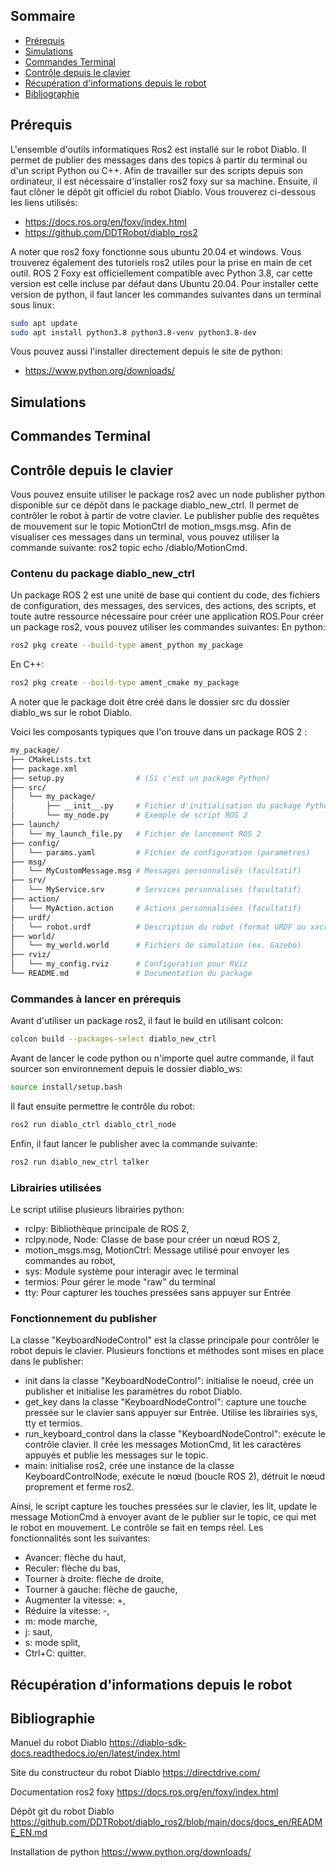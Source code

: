 ## **Sommaire**

- [Prérequis](#Prérequis)
- [Simulations](#Simulations)
- [Commandes Terminal](#Commandes-Terminal)
- [Contrôle depuis le clavier](#Contrôle-depuis-le-clavier)
- [Récupération d'informations depuis le robot](#Récupération-d'informations-depuis-le-robot)
- [Bibliographie](#Bibliographie)

## **Prérequis**

L'ensemble d'outils informatiques Ros2 est installé sur le robot Diablo. Il permet de publier des messages dans des topics à partir du terminal ou d'un script Python ou C++. Afin de travailler sur des scripts depuis son ordinateur, il est nécessaire d'installer ros2 foxy sur sa machine. Ensuite, il faut clôner le dépôt git officiel du robot Diablo. Vous trouverez ci-dessous les liens utilisés:

- https://docs.ros.org/en/foxy/index.html
- https://github.com/DDTRobot/diablo_ros2

A noter que ros2 foxy fonctionne sous ubuntu 20.04 et windows. Vous trouverez également des tutoriels ros2 utiles pour la prise en main de cet outil. ROS 2 Foxy est officiellement compatible avec Python 3.8, car cette version est celle incluse par défaut dans Ubuntu 20.04. 
Pour installer cette version de python, il faut lancer les commandes suivantes dans un terminal sous linux:

```bash
sudo apt update
sudo apt install python3.8 python3.8-venv python3.8-dev
```

Vous pouvez aussi l'installer directement depuis le site de python:
- https://www.python.org/downloads/

## **Simulations**

## **Commandes Terminal**

## **Contrôle depuis le clavier**

Vous pouvez ensuite utiliser le package ros2 avec un node publisher python disponible sur ce dépôt dans le package diablo_new_ctrl. Il permet de contrôler le robot à partir de votre clavier. Le publisher publie des requêtes de mouvement sur le topic MotionCtrl de motion_msgs.msg. Afin de visualiser ces messages dans un terminal, vous pouvez utiliser la commande suivante: ros2 topic echo /diablo/MotionCmd. 

### Contenu du package diablo_new_ctrl

Un package ROS 2 est une unité de base qui contient du code, des fichiers de configuration, des messages, des services, des actions, des scripts, et toute autre ressource nécessaire pour créer une application ROS.Pour créer un package ros2, vous pouvez utiliser les commandes suivantes:
En python:

```bash
ros2 pkg create --build-type ament_python my_package
```

En C++:
```bash
ros2 pkg create --build-type ament_cmake my_package
```

A noter que le package doit être créé dans le dossier src du dossier diablo_ws sur le robot Diablo.

Voici les composants typiques que l'on trouve dans un package ROS 2 :

```bash
my_package/
├── CMakeLists.txt
├── package.xml
├── setup.py                # (Si c'est un package Python)
├── src/
│   └── my_package/
│       ├── __init__.py     # Fichier d'initialisation du package Python
│       └── my_node.py      # Exemple de script ROS 2
├── launch/
│   └── my_launch_file.py   # Fichier de lancement ROS 2
├── config/
│   └── params.yaml         # Fichier de configuration (paramètres)
├── msg/
│   └── MyCustomMessage.msg # Messages personnalisés (facultatif)
├── srv/
│   └── MyService.srv       # Services personnalisés (facultatif)
├── action/
│   └── MyAction.action     # Actions personnalisées (facultatif)
├── urdf/
│   └── robot.urdf          # Description du robot (format URDF ou xacro)
├── world/
│   └── my_world.world      # Fichiers de simulation (ex. Gazebo)
├── rviz/
│   └── my_config.rviz      # Configuration pour RViz
└── README.md               # Documentation du package
```

### Commandes à lancer en prérequis

Avant d'utiliser un package ros2, il faut le build en utilisant colcon:

```bash
colcon build --packages-select diablo_new_ctrl
```

Avant de lancer le code python ou n'importe quel autre commande, il faut sourcer son environnement depuis le dossier diablo_ws:

```bash
source install/setup.bash
```

Il faut ensuite permettre le contrôle du robot:

```bash
ros2 run diablo_ctrl diablo_ctrl_node
```

Enfin, il faut lancer le publisher avec la commande suivante:

```bash
ros2 run diablo_new_ctrl talker
```

### Librairies utilisées

Le script utilise plusieurs librairies python:

- rclpy: Bibliothèque principale de ROS 2,
- rclpy.node, Node: Classe de base pour créer un nœud ROS 2,
- motion_msgs.msg, MotionCtrl: Message utilisé pour envoyer les commandes au robot,
- sys: Module système pour interagir avec le terminal
- termios: Pour gérer le mode "raw" du terminal
- tty: Pour capturer les touches pressées sans appuyer sur Entrée

### Fonctionnement du publisher

La classe "KeyboardNodeControl" est la classe principale pour contrôler le robot depuis le clavier. Plusieurs fonctions et méthodes sont mises en place dans le publisher:

- init dans la classe "KeyboardNodeControl": initialise le noeud, crée un publisher et initialise les paramètres du robot Diablo.
- get_key dans la classe "KeyboardNodeControl": capture une touche pressée sur le clavier sans appuyer sur Entrée. Utilise les librairies sys, tty et termios.
- run_keyboard_control dans la classe "KeyboardNodeControl": exécute le contrôle clavier. Il crée les messages MotionCmd, lit les caractères appuyés et publie les messages sur le topic.
- main: initialise ros2, crée une instance de la classe KeyboardControlNode, exécute le nœud (boucle ROS 2), détruit le nœud proprement et ferme ros2.

Ainsi, le script capture les touches pressées sur le clavier, les lit, update le message MotionCmd à envoyer avant de le publier sur le topic, ce qui met le robot en mouvement. Le contrôle se fait en temps réel. Les fonctionnalités sont les suivantes:

- Avancer: flèche du haut,
- Reculer: flèche du bas,
- Tourner à droite: flèche de droite,
- Tourner à gauche: flèche de gauche,
- Augmenter la vitesse: +,
- Réduire la vitesse: -,
- m: mode marche,
- j: saut,
- s: mode split,
- Ctrl+C: quitter.

## **Récupération d'informations depuis le robot**

## **Bibliographie**

Manuel du robot Diablo
https://diablo-sdk-docs.readthedocs.io/en/latest/index.html

Site du constructeur du robot Diablo
https://directdrive.com/

Documentation ros2 foxy
https://docs.ros.org/en/foxy/index.html

Dépôt git du robot Diablo
https://github.com/DDTRobot/diablo_ros2/blob/main/docs/docs_en/README_EN.md

Installation de python
https://www.python.org/downloads/


